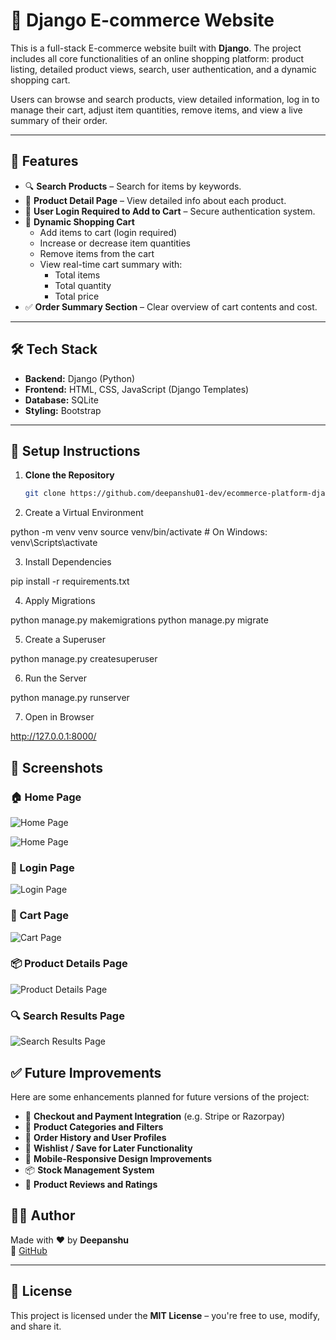 # 🛒 Django E-commerce Website

This is a full-stack E-commerce website built with **Django**. The project includes all core functionalities of an online shopping platform: product listing, detailed product views, search, user authentication, and a dynamic shopping cart.

Users can browse and search products, view detailed information, log in to manage their cart, adjust item quantities, remove items, and view a live summary of their order.

---

## 🚀 Features

- 🔍 **Search Products** – Search for items by keywords.
- 📄 **Product Detail Page** – View detailed info about each product.
- 🔐 **User Login Required to Add to Cart** – Secure authentication system.
- 🛒 **Dynamic Shopping Cart**
  - Add items to cart (login required)
  - Increase or decrease item quantities
  - Remove items from the cart
  - View real-time cart summary with:
    - Total items
    - Total quantity
    - Total price
- ✅ **Order Summary Section** – Clear overview of cart contents and cost.

---

## 🛠️ Tech Stack

- **Backend:** Django (Python)
- **Frontend:** HTML, CSS, JavaScript (Django Templates)
- **Database:** SQLite
- **Styling:** Bootstrap

---


## 🔧 Setup Instructions

1. **Clone the Repository**
   ```bash
   git clone https://github.com/deepanshu01-dev/ecommerce-platform-django

2. Create a Virtual Environment

python -m venv venv
source venv/bin/activate  # On Windows: venv\Scripts\activate

3. Install Dependencies

pip install -r requirements.txt

4. Apply Migrations

python manage.py makemigrations
python manage.py migrate

5. Create a Superuser

python manage.py createsuperuser


6. Run the Server

python manage.py runserver

7. Open in Browser

http://127.0.0.1:8000/

## 📸 Screenshots

### 🏠 Home Page
![Home Page](screenshots/home%20page.png)

![Home Page](screenshots/home%20page%20(2).png)


### 🔐 Login Page
![Login Page](screenshots/login_page.png)

### 🛒 Cart Page
![Cart Page](screenshots/cart_page.png)

### 📦 Product Details Page
![Product Details Page](screenshots/product%20details%20page.png)

### 🔍 Search Results Page
![Search Results Page](screenshots/search%20result%20page.png)




## ✅ Future Improvements

Here are some enhancements planned for future versions of the project:

- 🧾 **Checkout and Payment Integration** (e.g. Stripe or Razorpay)
- 📂 **Product Categories and Filters**
- 🔁 **Order History and User Profiles**
- 💖 **Wishlist / Save for Later Functionality**
- 📱 **Mobile-Responsive Design Improvements**
- 📦 **Stock Management System**
- 📝 **Product Reviews and Ratings**


## 🧑‍💻 Author

Made with ❤️ by **Deepanshu**  
🔗 [GitHub](https://github.com/deepanshu01-dev)

---

## 📄 License

This project is licensed under the **MIT License** – you're free to use, modify, and share it.






